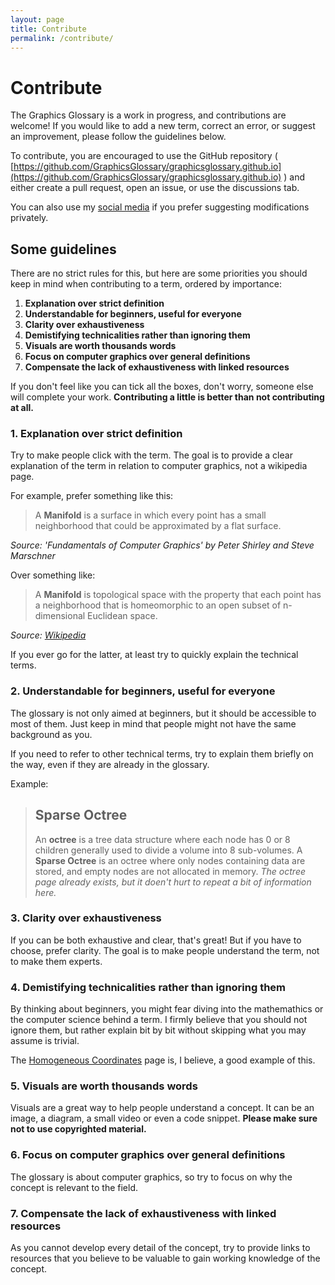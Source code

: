 ```yaml
---
layout: page
title: Contribute
permalink: /contribute/
---
```


# Contribute

The Graphics Glossary is a work in progress, and contributions are welcome! If you would like to add a new term, correct an error, or suggest an improvement, please follow the guidelines below.

To contribute, you are encouraged to use the GitHub repository ( [https://github.com/GraphicsGlossary/graphicsglossary.github.io](https://github.com/GraphicsGlossary/graphicsglossary.github.io) ) and either create a pull request, open an issue, or use the discussions tab.

You can also use my [social media](https://x.com/Miolith_) if you prefer suggesting modifications privately.

## Some guidelines

There are no strict rules for this, but here are some priorities you should keep in mind when contributing to a term, ordered by importance:
1. **Explanation over strict definition**
2. **Understandable for beginners, useful for everyone**
3. **Clarity over exhaustiveness**
4. **Demistifying technicalities rather than ignoring them**
4. **Visuals are worth thousands words**
5. **Focus on computer graphics over general definitions**
6. **Compensate the lack of exhaustiveness with linked resources**

If you don't feel like you can tick all the boxes, don't worry, someone else will complete your work. **Contributing a little is better than not contributing at all.**

### 1. Explanation over strict definition

Try to make people click with the term. The goal is to provide a clear explanation of the term in relation to computer graphics, not a wikipedia page.

For example, prefer something like this:

>A **Manifold** is a surface in which every point has a small neighborhood that could be approximated by a flat surface. 

*Source: 'Fundamentals of Computer Graphics' by Peter Shirley and Steve Marschner*

Over something like:

>A **Manifold** is topological space with the property that each point has a neighborhood that is homeomorphic to an open subset of n-dimensional Euclidean space.

*Source: [Wikipedia](https://en.wikipedia.org/wiki/Manifold)*

If you ever go for the latter, at least try to quickly explain the technical terms.

### 2. Understandable for beginners, useful for everyone

The glossary is not only aimed at beginners, but it should be accessible to most of them. Just keep in mind that people might not have the same background as you.

If you need to refer to other technical terms, try to explain them briefly on the way, even if they are already in the glossary.

Example:

>## Sparse Octree
>An **octree** is a tree data structure where each node has 0 or 8 children generally used to divide a volume into 8 sub-volumes. A **Sparse Octree** is an octree where only nodes containing data are stored, and empty nodes are not allocated in memory.
*The octree page already exists, but it doen't hurt to repeat a bit of information here.*


### 3. Clarity over exhaustiveness

If you can be both exhaustive and clear, that's great! But if you have to choose, prefer clarity. The goal is to make people understand the term, not to make them experts.

### 4. Demistifying technicalities rather than ignoring them

By thinking about beginners, you might fear diving into the mathemathics or the computer science behind a term. I firmly believe that you should not ignore them, but rather explain bit by bit without skipping what you may assume is trivial.

The [Homogeneous Coordinates](/homogeneous-coordinates/) page is, I believe, a good example of this.

### 5. Visuals are worth thousands words

Visuals are a great way to help people understand a concept. It can be an image, a diagram, a small video or even a code snippet. **Please make sure not to use copyrighted material.**

### 6. Focus on computer graphics over general definitions

The glossary is about computer graphics, so try to focus on why the concept is relevant to the field.

### 7. Compensate the lack of exhaustiveness with linked resources

As you cannot develop every detail of the concept, try to provide links to resources that you believe to be valuable to gain working knowledge of the concept.
